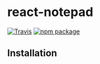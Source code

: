# react-notepad

[![Travis][build-badge]][build]
[![npm package][npm-badge]][npm]

[build-badge]: https://travis-ci.org/robthedev/react-notepad.svg?branch=master
[build]: https://travis-ci.org/robthedev/react-notepad

[npm-badge]: https://img.shields.io/npm/v/react-notepad.png?style=flat-square
[npm]: https://www.npmjs.com/package/react-notepad

[coveralls-badge]: https://coveralls.io/repos/github/robthedev/react-notepad/badge.svg?branch=master
[coveralls]: https://coveralls.io/github/robthedev/react-notepad?branch=master

## Installation
